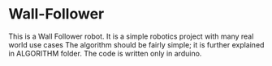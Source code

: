 # Wall-Follower
This is a Wall Follower robot.
It is a simple robotics project with many real world use cases
The algorithm should be fairly simple; it is further explained in ALGORITHM folder.
The code is written only in arduino.
